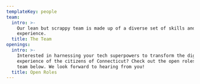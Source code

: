 ```yaml
---
templateKey: people
team:
  intro: >-
    Our lean but scrappy team is made up of a diverse set of skills and
    experience.
  title: The Team
openings:
  intro: >-
    Interested in harnessing your tech superpowers to transform the digital
    experience of the citizens of Connecticut? Check out the open roles on our
    team below. We look forward to hearing from you!
  title: Open Roles
---
```


